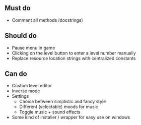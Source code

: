 ## Must do
* Comment all methods (docstrings)

## Should do
* Pause menu in game
* Clicking on the level button to enter a level number manually
* Replace resource location strings with centralized constants

## Can do
* Custom level editor
* Inverse mode
* Settings
    + Choice between simplistic and fancy style
    + Different (selectable) moods for music
    + Toggle music + sound effects
* Some kind of installer / wrapper for easy use on windows